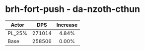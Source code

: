 # brh-fort-push - da-nzoth-cthun
| Actor | DPS | Increase |
|---|:---:|:---:|
|PL_25%|271014|4.84%|
|Base|258506|0.00%|
